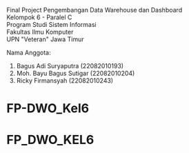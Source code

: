 Final Project Pengembangan Data Warehouse dan Dashboard<br>
Kelompok 6 - Paralel C <br>
Program Studi Sistem Informasi <br>
Fakultas Ilmu Komputer <br>
UPN "Veteran" Jawa Timur <br>


Nama Anggota: <br>
1. Bagus Adi Suryaputra (22082010193)
2. Moh. Bayu Bagus Sutigar (22082010204)
3. Ricky Firmansyah (22082010243)
# FP-DWO_Kel6
# FP_DWO_KEL6
